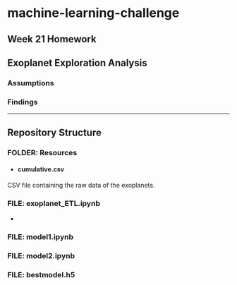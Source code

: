 # machine-learning-challenge
Week 21 Homework
---------------------------
## Exoplanet Exploration Analysis
### Assumptions


### Findings





---------------------------
## Repository Structure
### FOLDER: Resources
- #### cumulative.csv
CSV file containing the raw data of the exoplanets.

### FILE: exoplanet_ETL.ipynb
- 

### FILE: model1.ipynb


### FILE: model2.ipynb


### FILE: bestmodel.h5


